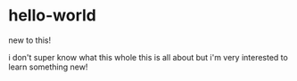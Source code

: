 # hello-world

new to this!

i don't super know what this whole this is all about
but i'm very interested to learn something new!
